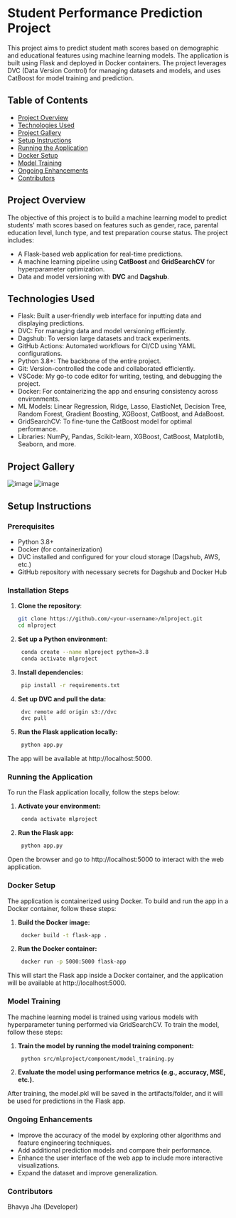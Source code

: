 # Student Performance Prediction Project

This project aims to predict student math scores based on demographic and educational features using machine learning models. The application is built using Flask and deployed in Docker containers. The project leverages DVC (Data Version Control) for managing datasets and models, and uses CatBoost for model training and prediction.

## Table of Contents

- [Project Overview](#project-overview)
- [Technologies Used](#technologies-used)
- [Project Gallery](#project-galley)
- [Setup Instructions](#setup-instructions)
- [Running the Application](#running-the-application)
- [Docker Setup](#docker-setup)
- [Model Training](#model-training)
- [Ongoing Enhancements](#ongoing-enhancements)
- [Contributors](#contributors)

## Project Overview

The objective of this project is to build a machine learning model to predict students' math scores based on features such as gender, race, parental education level, lunch type, and test preparation course status. The project includes:
- A Flask-based web application for real-time predictions.
- A machine learning pipeline using **CatBoost** and **GridSearchCV** for hyperparameter optimization.
- Data and model versioning with **DVC** and **Dagshub**.

## Technologies Used
- Flask: Built a user-friendly web interface for inputting data and displaying predictions.
- DVC: For managing data and model versioning efficiently.
- Dagshub: To version large datasets and track experiments.
- GitHub Actions: Automated workflows for CI/CD using YAML configurations.
- Python 3.8+: The backbone of the entire project.
- Git: Version-controlled the code and collaborated efficiently.
- VSCode: My go-to code editor for writing, testing, and debugging the project.
- Docker: For containerizing the app and ensuring consistency across environments.
- ML Models: Linear Regression, Ridge, Lasso, ElasticNet, Decision Tree, Random Forest, Gradient Boosting, XGBoost, CatBoost, and AdaBoost.
- GridSearchCV: To fine-tune the CatBoost model for optimal performance.
- Libraries: NumPy, Pandas, Scikit-learn, XGBoost, CatBoost, Matplotlib, Seaborn, and more.

## Project Gallery
![image](https://github.com/user-attachments/assets/731edf55-cf99-42fd-a9a6-8ceb98d00623)
![image](https://github.com/user-attachments/assets/05a1aebf-0c56-4014-b993-f0084d005311)

## Setup Instructions

### Prerequisites
- Python 3.8+
- Docker (for containerization)
- DVC installed and configured for your cloud storage (Dagshub, AWS, etc.)
- GitHub repository with necessary secrets for Dagshub and Docker Hub

### Installation Steps

1. **Clone the repository**:
   ```bash
   git clone https://github.com/<your-username>/mlproject.git
   cd mlproject
2. **Set up a Python environment**:
   ```bash
    conda create --name mlproject python=3.8
    conda activate mlproject
3. **Install dependencies:**

   ```bash
    pip install -r requirements.txt
4. **Set up DVC and pull the data:**
   ```bash
    dvc remote add origin s3://dvc
    dvc pull
5. **Run the Flask application locally:**
   ```bash
    python app.py
The app will be available at http://localhost:5000.

### Running the Application
To run the Flask application locally, follow the steps below:

1. **Activate your environment:**
   ```bash
    conda activate mlproject
2. **Run the Flask app:**
   ```bash
    python app.py
Open the browser and go to http://localhost:5000 to interact with the web application.

### Docker Setup
The application is containerized using Docker. To build and run the app in a Docker container, follow these steps:

1. **Build the Docker image:**
   ```bash
    docker build -t flask-app .
2. **Run the Docker container:**
   ```bash
    docker run -p 5000:5000 flask-app
This will start the Flask app inside a Docker container, and the application will be available at http://localhost:5000.

### Model Training
The machine learning model is trained using various models with hyperparameter tuning performed via GridSearchCV. To train the model, follow these steps:

1. **Train the model by running the model training component:**
   ```bash
    python src/mlproject/component/model_training.py
2. **Evaluate the model using performance metrics (e.g., accuracy, MSE, etc.).**

After training, the model.pkl will be saved in the artifacts/folder, and it will be used for predictions in the Flask app.

### Ongoing Enhancements
- Improve the accuracy of the model by exploring other algorithms and feature engineering techniques.
- Add additional prediction models and compare their performance.
- Enhance the user interface of the web app to include more interactive visualizations.
- Expand the dataset and improve generalization.

### Contributors
Bhavya Jha (Developer)
